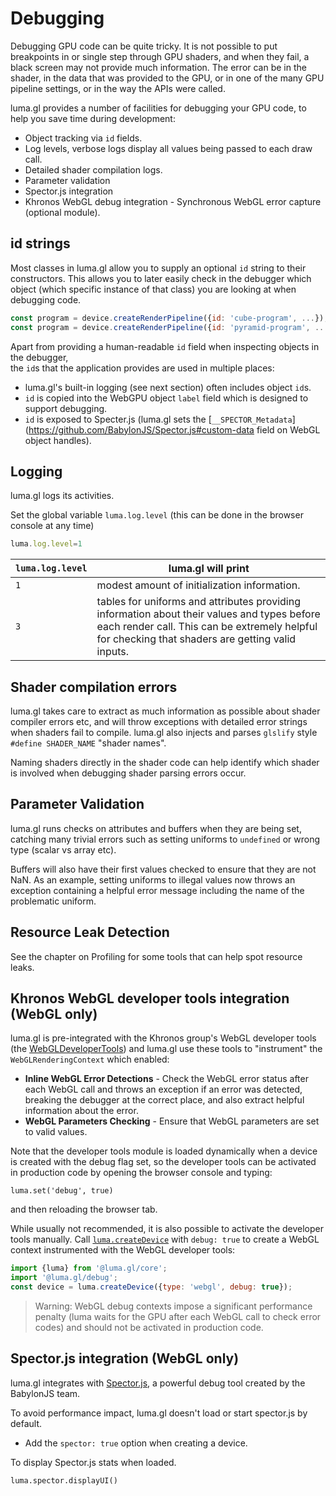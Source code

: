 # Debugging

Debugging GPU code can be quite tricky. It is not possible to put breakpoints in or 
single step through GPU shaders, and when they fail, a black screen may not provide much
information. The error can be in the shader, in the data that was provided to the GPU,
or in one of the many GPU pipeline settings, or in the way the APIs were called.

luma.gl provides a number of facilities for debugging your GPU code, to help you save time during development:

- Object tracking via `id` fields.
- Log levels, verbose logs display all values being passed to each draw call.
- Detailed shader compilation logs. 
- Parameter validation
- Spector.js integration
- Khronos WebGL debug integration - Synchronous WebGL error capture (optional module).

## id strings

Most classes in luma.gl allow you to supply an optional `id` string to their constructors. 
This allows you to later easily check in the debugger which object 
(which specific instance of that class) you are looking at when debugging code.

```js
const program = device.createRenderPipeline({id: 'cube-program', ...});
const program = device.createRenderPipeline({id: 'pyramid-program', ...});
```

Apart from providing a human-readable `id` field when inspecting objects in the debugger,  
the `id`s that the application provides are used in multiple places:

- luma.gl's built-in logging (see next section) often includes object `id`s.
- `id` is copied into the WebGPU object `label` field which is designed to support debugging.
- `id` is exposed to Specter.js (luma.gl sets the [`__SPECTOR_Metadata`](https://github.com/BabylonJS/Spector.js#custom-data field on WebGL object handles).

## Logging

luma.gl logs its activities. 

Set the global variable `luma.log.level` (this can be done in the browser console at any time) 

```js
luma.log.level=1 
```

| `luma.log.level` | luma.gl will print |
| --- | --- |
| `1` | modest amount of initialization information. |
| `3` | tables for uniforms and attributes providing information about their values and types before each render call. This can be extremely helpful for checking that shaders are getting valid inputs. |

## Shader compilation errors

luma.gl takes care to extract as much information as possible about shader compiler errors etc, 
and will throw exceptions with detailed error strings when shaders fail to compile. 
luma.gl also injects and parses `glslify` style `#define SHADER_NAME` "shader names". 

Naming shaders directly in the shader code can help identify which 
shader is involved when debugging shader parsing errors occur.

## Parameter Validation

luma.gl runs checks on attributes and buffers when they are being set, catching many trivial errors such as setting uniforms to `undefined` or wrong type (scalar vs array etc).

Buffers will also have their first values checked to ensure that they are not NaN. As an example, setting uniforms to illegal values now throws an exception containing a helpful error message including the name of the problematic uniform.

## Resource Leak Detection

See the chapter on Profiling for some tools that can help spot resource leaks.

## Khronos WebGL developer tools integration (WebGL only)

luma.gl is pre-integrated with the Khronos group's WebGL developer tools (the [WebGLDeveloperTools](https://github.com/KhronosGroup/WebGLDeveloperTools)) and luma.gl use these tools to "instrument" the `WebGLRenderingContext` which enabled:

- **Inline WebGL Error Detections** - Check the WebGL error status after each WebGL call and throws an exception if an error was detected, breaking the debugger at the correct place, and also extract helpful information about the error. 
- **WebGL Parameters Checking** - Ensure that WebGL parameters are set to valid values.

Note that the developer tools module is loaded dynamically when a device is created with the debug flag set, so the developer tools can be activated in production code by opening the browser console and typing:

`luma.set('debug', true)`

and then reloading the browser tab.

While usually not recommended, it is also possible to activate the developer tools manually. Call [`luma.createDevice`](/docs/api-reference/gltools/context) with `debug: true` to create a WebGL context instrumented with the WebGL developer tools:

```js
import {luma} from '@luma.gl/core';
import '@luma.gl/debug';
const device = luma.createDevice({type: 'webgl', debug: true});
```

> Warning: WebGL debug contexts impose a significant performance penalty (luma waits for the GPU after each WebGL call to check error codes) and should not be activated in production code.

## Spector.js integration (WebGL only)

luma.gl integrates with [Spector.js](https://spector.babylonjs.com/), a powerful debug tool created by the BabylonJS team.

To avoid performance impact, luma.gl doesn't load or start spector.js by default. 

- Add the `spector: true` option when creating a device.

To display Spector.js stats when loaded.

```
luma.spector.displayUI()
```
